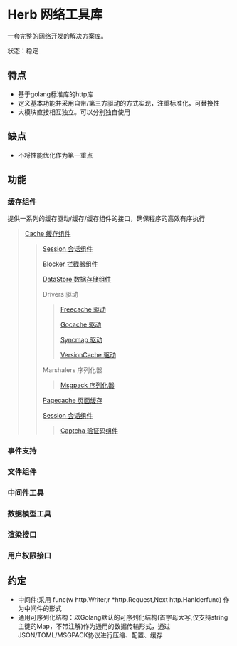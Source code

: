 # Herb 网络工具库
一套完整的网络开发的解决方案库。

状态：稳定

## 特点
* 基于golang标准库的http库
* 定义基本功能并采用自带/第三方驱动的方式实现，注重标准化，可替换性
* 大模块直接相互独立。可以分别独自使用

## 缺点
* 不将性能优化作为第一重点
## 功能

###  缓存组件
提供一系列的缓存驱动/缓存/缓存组件的接口，确保程序的高效有序执行
>  [Cache 缓存组件](cache/readme.md)
>  > [Session 会话组件](cache/session/readme.md)
>  >
>  > [Blocker 拦截器组件](cache/blocker/readme.md)
> >
>  > [DataStore 数据存储组件](cache/datastore/readme.md)
> >
> >Drivers 驱动
>  >
> > >  [Freecache 驱动](cache/drivers/freecachereadme.md)
> > > 
> > > [Gocache 驱动](cache/drivers/gocache/readme.md)
> > >
> > >[Syncmap 驱动](cache/drivers/syncmapcache/readme.md)
> > >
> > > [VersionCache 驱动](cache/drivers/versioncache/readme.md)
> >
> >Marshalers 序列化器
> > > [Msgpack 序列化器](cache/marshalers/msgpackmarshaler/readme.md)
> >
> > [Pagecache 页面缓存](cache/pagecache/readme.me)
> >
> > [Session 会话组件](cache/session/readme.md)
> >
> >> [Captcha 验证码组件](cache/session/captcha/readme.md)
### 事件支持
### 文件组件
### 中间件工具
### 数据模型工具
### 渲染接口
### 用户权限接口




## 约定
* 中间件:采用 func(w http.Writer,r *http.Request,Next http.Hanlderfunc) 作为中间件的形式
* 通用可序列化结构：以Golang默认的可序列化结构(首字母大写,仅支持string主键的Map，不带注解)作为通用的数据传输形式，通过JSON/TOML/MSGPACK协议进行压缩、配置、缓存
  
